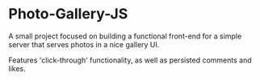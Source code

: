 # Photo-Gallery-JS

A small project focused on building a functional front-end for a simple server that serves photos in a nice gallery UI.

Features 'click-through' functionality, as well as persisted comments and likes.